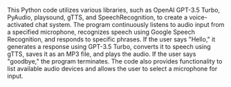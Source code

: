 This Python code utilizes various libraries, such as OpenAI GPT-3.5 Turbo, PyAudio, playsound, gTTS, and SpeechRecognition, to create a voice-activated chat system. 
The program continuously listens to audio input from a specified microphone, recognizes speech using Google Speech Recognition, and responds to specific phrases. 
If the user says "Hello," it generates a response using GPT-3.5 Turbo, converts it to speech using gTTS, saves it as an MP3 file, and plays the audio. 
If the user says "goodbye," the program terminates. The code also provides functionality to list available audio devices and allows the user to select a microphone for input.






